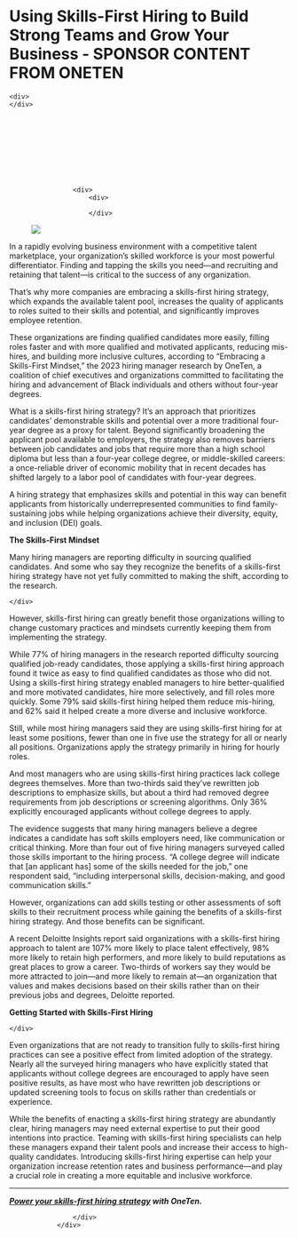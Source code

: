 # Using Skills-First Hiring to Build Strong Teams and Grow Your Business - SPONSOR CONTENT FROM ONETEN

<div>




	<div>
	</div>




	





					<div>
						<div>
	
						</div>

						
								
 
 
  <figure> 
   <img src="https://feedx.net/resources/images/article_assets/2024/01/Oneten_HireSkillsHigherReturns_HBR_Display_1200x675_v2_wlogo.png" /> 
  </figure> 
  <p>In a rapidly evolving business environment with a competitive talent marketplace, your organization’s skilled workforce is your most powerful differentiator. Finding and tapping the skills you need—and recruiting and retaining that talent—is critical to the success of any organization.</p> 
  <p>That’s why more companies are embracing a skills-first hiring strategy, which expands the available talent pool, increases the quality of applicants to roles suited to their skills and potential, and significantly improves employee retention.</p> 
  <p>These organizations are finding qualified candidates more easily, filling roles faster and with more qualified and motivated applicants, reducing mis-hires, and building more inclusive cultures, according to “Embracing a Skills-First Mindset,” the 2023 hiring manager research by OneTen, a coalition of chief executives and organizations committed to facilitating the hiring and advancement of Black individuals and others without four-year degrees.</p> 
  <p>What is a skills-first hiring strategy? It’s an approach that prioritizes candidates’ demonstrable skills and potential over a more traditional four-year degree as a proxy for talent. Beyond significantly broadening the applicant pool available to employers, the strategy also removes barriers between job candidates and jobs that require more than a high school diploma but less than a four-year college degree, or middle-skilled careers: a once-reliable driver of economic mobility that in recent decades has shifted largely to a labor pool of candidates with four-year degrees.</p> 
  <p>A hiring strategy that emphasizes skills and potential in this way can benefit applicants from historically underrepresented communities to find family-sustaining jobs while helping organizations achieve their diversity, equity, and inclusion (DEI) goals.<strong>&nbsp;</strong></p> 
  <p><strong>The Skills-First Mindset</strong></p> 
  <p>Many hiring managers are reporting difficulty in sourcing qualified candidates. And some who say they recognize the benefits of a skills-first hiring strategy have not yet fully committed to making the shift, according to the research.</p> 
  <div> 
   <div> 
    <div id="DFP_IC_pos3"> 
      
    </div> 
   </div> 
  </div> 
  <p>However, skills-first hiring can greatly benefit those organizations willing to change customary practices and mindsets currently keeping them from implementing the strategy.</p> 
  <p>While 77% of hiring managers in the research reported difficulty sourcing qualified job-ready candidates, those applying a skills-first hiring approach found it twice as easy to find qualified candidates as those who did not. Using a skills-first hiring strategy enabled managers to hire better-qualified and more motivated candidates, hire more selectively, and fill roles more quickly. Some 79% said skills-first hiring helped them reduce mis-hiring, and 62% said it helped create a more diverse and inclusive workforce.</p> 
  <p>Still, while most hiring managers said they are using skills-first hiring for at least some positions, fewer than one in five use the strategy for all or nearly all positions. Organizations apply the strategy primarily in hiring for hourly roles.</p> 
  <p>And most managers who are using skills-first hiring practices lack college degrees themselves. More than two-thirds said they’ve rewritten job descriptions to emphasize skills, but about a third had removed degree requirements from job descriptions or screening algorithms. Only 36% explicitly encouraged applicants without college degrees to apply.</p> 
  <p>The evidence suggests that many hiring managers believe a degree indicates a candidate has soft skills employers need, like communication or critical thinking. More than four out of five hiring managers surveyed called those skills important to the hiring process. “A college degree will indicate that [an applicant has] some of the skills needed for the job,” one respondent said, “including interpersonal skills, decision-making, and good communication skills.”</p> 
  <p>However, organizations can add skills testing or other assessments of soft skills to their recruitment process while gaining the benefits of a skills-first hiring strategy. And those benefits can be significant.</p> 
  <p>A recent Deloitte Insights report said organizations with a skills-first hiring approach to talent are 107% more likely to place talent effectively, 98% more likely to retain high performers, and more likely to build reputations as great places to grow a career. Two-thirds of workers say they would be more attracted to join—and more likely to remain at—an organization that values and makes decisions based on their skills rather than on their previous jobs and degrees, Deloitte reported.</p> 
  <p><strong>Getting Started with Skills-First Hiring</strong></p> 
  <div> 
   <div> 
    <div id="DFP_IC_pos4"> 
      
    </div> 
   </div> 
  </div> 
  <p>Even organizations that are not ready to transition fully to skills-first hiring practices can see a positive effect from limited adoption of the strategy. Nearly all the surveyed hiring managers who have explicitly stated that applicants without college degrees are encouraged to apply have seen positive results, as have most who have rewritten job descriptions or updated screening tools to focus on skills rather than credentials or experience.</p> 
  <p>While the benefits of enacting a skills-first hiring strategy are abundantly clear, hiring managers may need external expertise to put their good intentions into practice. Teaming with skills-first hiring specialists can help these managers expand their talent pools and increase their access to high-quality candidates. Introducing skills-first hiring expertise can help your organization increase retention rates and business performance—and play a crucial role in creating a more equitable and inclusive workforce.</p> 
  <hr /> 
  <p><a href="https://oneten.org/skills-first/"><strong><em>Power your skills-first hiring strategy</em></strong></a><strong><em> with OneTen.</em></strong></p>
 

						
<!-- citation -->
					</div>
				</div>